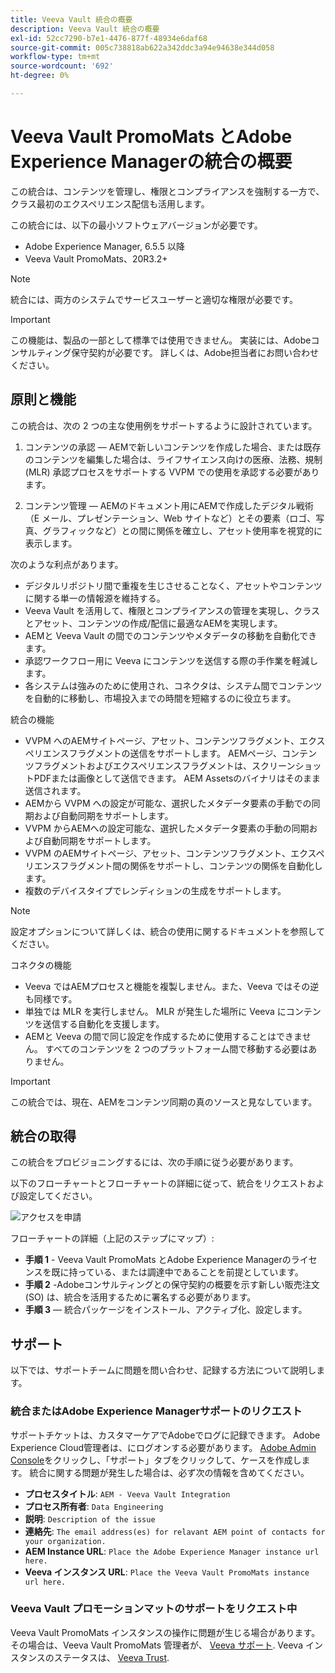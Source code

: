 ```yaml
---
title: Veeva Vault 統合の概要
description: Veeva Vault 統合の概要
exl-id: 52cc7290-b7e1-4476-877f-48934e6daf68
source-git-commit: 005c738818ab622a342ddc3a94e94638e344d058
workflow-type: tm+mt
source-wordcount: '692'
ht-degree: 0%

---
```


# Veeva Vault PromoMats とAdobe Experience Managerの統合の概要

この統合は、コンテンツを管理し、権限とコンプライアンスを強制する一方で、クラス最初のエクスペリエンス配信も活用します。

この統合には、以下の最小ソフトウェアバージョンが必要です。

* Adobe Experience Manager, 6.5.5 以降
* Veeva Vault PromoMats、20R3.2+

>[!NOTE]
>
>統合には、両方のシステムでサービスユーザーと適切な権限が必要です。
>

>[!IMPORTANT]
>
>この機能は、製品の一部として標準では使用できません。 実装には、Adobeコンサルティング保守契約が必要です。 詳しくは、Adobe担当者にお問い合わせください。
>

## 原則と機能

この統合は、次の 2 つの主な使用例をサポートするように設計されています。

1. コンテンツの承認 — AEMで新しいコンテンツを作成した場合、または既存のコンテンツを編集した場合は、ライフサイエンス向けの医療、法務、規制 (MLR) 承認プロセスをサポートする VVPM での使用を承認する必要があります。

2. コンテンツ管理 — AEMのドキュメント用にAEMで作成したデジタル戦術（E メール、プレゼンテーション、Web サイトなど）とその要素（ロゴ、写真、グラフィックなど）との間に関係を確立し、アセット使用率を視覚的に表示します。

次のような利点があります。

* デジタルリポジトリ間で重複を生じさせることなく、アセットやコンテンツに関する単一の情報源を維持する。
* Veeva Vault を活用して、権限とコンプライアンスの管理を実現し、クラスとアセット、コンテンツの作成/配信に最適なAEMを実現します。
* AEMと Veeva Vault の間でのコンテンツやメタデータの移動を自動化できます。
* 承認ワークフロー用に Veeva にコンテンツを送信する際の手作業を軽減します。
* 各システムは強みのために使用され、コネクタは、システム間でコンテンツを自動的に移動し、市場投入までの時間を短縮するのに役立ちます。

統合の機能

* VVPM へのAEMサイトページ、アセット、コンテンツフラグメント、エクスペリエンスフラグメントの送信をサポートします。 AEMページ、コンテンツフラグメントおよびエクスペリエンスフラグメントは、スクリーンショットPDFまたは画像として送信できます。 AEM Assetsのバイナリはそのまま送信されます。
* AEMから VVPM への設定が可能な、選択したメタデータ要素の手動での同期および自動同期をサポートします。
* VVPM からAEMへの設定可能な、選択したメタデータ要素の手動の同期および自動同期をサポートします。
* VVPM のAEMサイトページ、アセット、コンテンツフラグメント、エクスペリエンスフラグメント間の関係をサポートし、コンテンツの関係を自動化します。
* 複数のデバイスタイプでレンディションの生成をサポートします。

>[!NOTE]
>
>設定オプションについて詳しくは、統合の使用に関するドキュメントを参照してください。
>

コネクタの機能

* Veeva ではAEMプロセスと機能を複製しません。また、Veeva ではその逆も同様です。
* 単独では MLR を実行しません。 MLR が発生した場所に Veeva にコンテンツを送信する自動化を支援します。
* AEMと Veeva の間で同じ設定を作成するために使用することはできません。 すべてのコンテンツを 2 つのプラットフォーム間で移動する必要はありません。


>[!IMPORTANT]
>
>この統合では、現在、AEMをコンテンツ同期の真のソースと見なしています。
>

## 統合の取得

この統合をプロビジョニングするには、次の手順に従う必要があります。

以下のフローチャートとフローチャートの詳細に従って、統合をリクエストおよび設定してください。

![アクセスを申請](assets/integration-request.png)

フローチャートの詳細（上記のステップにマップ）:

* **手順 1** - Veeva Vault PromoMats とAdobe Experience Managerのライセンスを既に持っている、または調達中であることを前提としています。
* **手順 2** -Adobeコンサルティングとの保守契約の概要を示す新しい販売注文 (SO) は、統合を活用するために署名する必要があります。
* **手順 3**  — 統合パッケージをインストール、アクティブ化、設定します。

## サポート

以下では、サポートチームに問題を問い合わせ、記録する方法について説明します。

### 統合またはAdobe Experience Managerサポートのリクエスト

サポートチケットは、カスタマーケアでAdobeでログに記録できます。 Adobe Experience Cloud管理者は、にログオンする必要があります。 [Adobe Admin Console](https://adminconsole.adobe.com/)をクリックし、「サポート」タブをクリックして、ケースを作成します。 統合に関する問題が発生した場合は、必ず次の情報を含めてください。

* **プロセスタイトル**: `AEM - Veeva Vault Integration`
* **プロセス所有者**: `Data Engineering`
* **説明**: `Description of the issue`
* **連絡先**: `The email address(es) for relavant AEM point of contacts for your organization.`
* **AEM Instance URL**: `Place the Adobe Experience Manager instance url here.`
* **Veeva インスタンス URL**: `Place the Veeva Vault PromoMats instance url here.`

### Veeva Vault プロモーションマットのサポートをリクエスト中

Veeva Vault PromoMats インスタンスの操作に問題が生じる場合があります。 その場合は、Veeva Vault PromoMats 管理者が、 [Veeva サポート](http://support.veeva.com/). Veeva インスタンスのステータスは、 [Veeva Trust](http://trust.veeva.com/).

